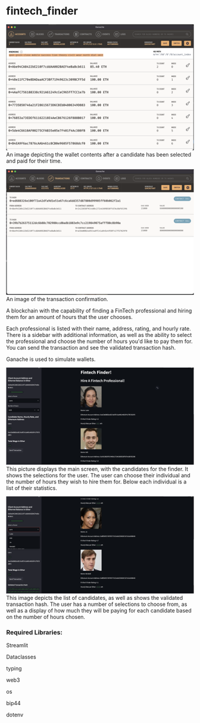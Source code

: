 # fintech_finder

![Image of wallet contents](Images/wallet_balance.png)
An image depicting the wallet contents after a candidate has been selected and paid for their time.

![Image of transaction confirmation](Images/transaction_confirmation.png)
An image of the transaction confirmation.

A blockchain with the capability of finding a FinTech professional and hiring them for an amount of hours that the user chooses.

Each professional is listed with their name, address, rating, and hourly rate.  There is a sidebar with additional information, as well as the ability to select the professional and choose the number of hours you'd like to pay them for.  You can send the transaction and see the validated transaction hash.

Ganache is used to simulate wallets.

![Image](Images/fintech_finder.png)
This picture displays the main screen, with the candidates for the finder.  It shows the selections for the user.  The user can choose their individual and the number of hours they wish to hire them for.  Below each individual is a list of their statistics.


![Image](Images/fintech_finder_2.png)
This image depicts the list of candidates, as well as shows the validated transaction hash.  The user has a number of selections to choose from, as well as a display of how much they will be paying for each candidate based on the number of hours chosen.

### Required Libraries:

Streamlit

Dataclasses

typing

web3

os

bip44

dotenv